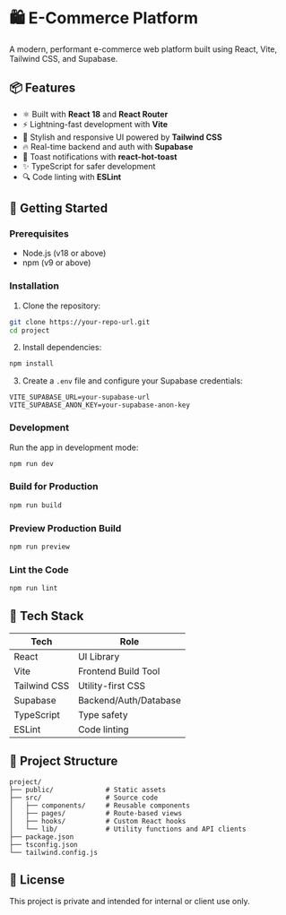 # 🛍️ E-Commerce Platform

A modern, performant e-commerce web platform built using React, Vite, Tailwind CSS, and Supabase.

## 📦 Features

- ⚛️ Built with **React 18** and **React Router**
- ⚡ Lightning-fast development with **Vite**
- 💨 Stylish and responsive UI powered by **Tailwind CSS**
- 🔥 Real-time backend and auth with **Supabase**
- 🍞 Toast notifications with **react-hot-toast**
- ✨ TypeScript for safer development
- 🔍 Code linting with **ESLint**

## 🚀 Getting Started

### Prerequisites

- Node.js (v18 or above)
- npm (v9 or above)

### Installation

1. Clone the repository:

```bash
git clone https://your-repo-url.git
cd project
```

2. Install dependencies:

```bash
npm install
```

3. Create a `.env` file and configure your Supabase credentials:

```env
VITE_SUPABASE_URL=your-supabase-url
VITE_SUPABASE_ANON_KEY=your-supabase-anon-key
```

### Development

Run the app in development mode:

```bash
npm run dev
```

### Build for Production

```bash
npm run build
```

### Preview Production Build

```bash
npm run preview
```

### Lint the Code

```bash
npm run lint
```

## 🧪 Tech Stack

| Tech           | Role                      |
|----------------|---------------------------|
| React          | UI Library                |
| Vite           | Frontend Build Tool       |
| Tailwind CSS   | Utility-first CSS         |
| Supabase       | Backend/Auth/Database     |
| TypeScript     | Type safety               |
| ESLint         | Code linting              |

## 📁 Project Structure

```
project/
├── public/             # Static assets
├── src/                # Source code
│   ├── components/     # Reusable components
│   ├── pages/          # Route-based views
│   ├── hooks/          # Custom React hooks
│   └── lib/            # Utility functions and API clients
├── package.json
├── tsconfig.json
└── tailwind.config.js
```

## 📜 License

This project is private and intended for internal or client use only.